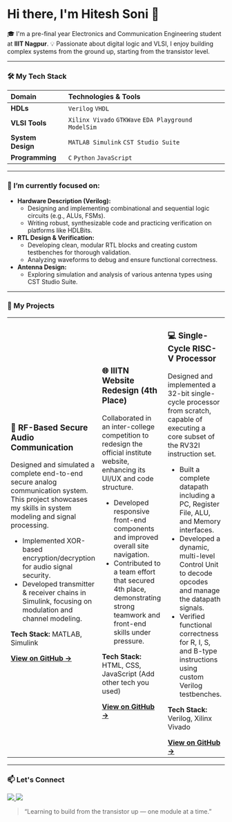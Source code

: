 # Hi there, I'm Hitesh Soni 👋

🎓 I'm a pre-final year Electronics and Communication Engineering student at **IIIT Nagpur**.
💡 Passionate about digital logic and VLSI, I enjoy building complex systems from the ground up, starting from the transistor level.

---

### 🛠️ My Tech Stack

| **Domain** | **Technologies & Tools** |
| :--- | :--- |
| **HDLs** | `Verilog` `VHDL` |
| **VLSI Tools** | `Xilinx Vivado` `GTKWave` `EDA Playground` `ModelSim` |
| **System Design** | `MATLAB Simulink` `CST Studio Suite` |
| **Programming** | `C` `Python` `JavaScript` |

---

### 🌱 I’m currently focused on:

-   **Hardware Description (Verilog):**
    -   Designing and implementing combinational and sequential logic circuits (e.g., ALUs, FSMs).
    -   Writing robust, synthesizable code and practicing verification on platforms like HDLBits.
-   **RTL Design & Verification:**
    -   Developing clean, modular RTL blocks and creating custom testbenches for thorough validation.
    -   Analyzing waveforms to debug and ensure functional correctness.
-   **Antenna Design:**
    -   Exploring simulation and analysis of various antenna types using CST Studio Suite.

---

### 🚀 My Projects

<table>
<tr>
<td width="50%">
  <h3>🔐 RF-Based Secure Audio Communication</h3>
  <p>Designed and simulated a complete end-to-end secure analog communication system. This project showcases my skills in system modeling and signal processing.</p>
  <ul>
    <li>Implemented XOR-based encryption/decryption for audio signal security.</li>
    <li>Developed transmitter & receiver chains in Simulink, focusing on modulation and channel modeling.</li>
  </ul>
  <p><b>Tech Stack:</b> MATLAB, Simulink</p>
  <a href="https://github.com/hiteshsoni024/RF-Secure-Audio-Communication" target="_blank"><b>View on GitHub &rarr;</b></a>
</td>
<td width="50%">
  <h3>🌐 IIITN Website Redesign (4th Place)</h3>
  <p>Collaborated in an inter-college competition to redesign the official institute website, enhancing its UI/UX and code structure.</p>
  <ul>
    <li>Developed responsive front-end components and improved overall site navigation.</li>
    <li>Contributed to a team effort that secured 4th place, demonstrating strong teamwork and front-end skills under pressure.</li>
  </ul>
  <p><b>Tech Stack:</b> HTML, CSS, JavaScript (Add other tech you used)</p>
  <a href="https://github.com/hiteshsoni024/Website-IIITN" target="_blank"><b>View on GitHub &rarr;</b></a>
</td>
    <td width="50%">
  <h3>💻 Single-Cycle RISC-V Processor</h3>
  <p>Designed and implemented a 32-bit single-cycle processor from scratch, capable of executing a core subset of the RV32I instruction set.</p>
  <ul>
    <li>Built a complete datapath including a PC, Register File, ALU, and Memory interfaces.</li>
    <li>Developed a dynamic, multi-level Control Unit to decode opcodes and manage the datapath signals.</li>
    <li>Verified functional correctness for R, I, S, and B-type instructions using custom Verilog testbenches.</li>
  </ul>
  <p><b>Tech Stack:</b> Verilog, Xilinx Vivado</p>
  <a href="https://github.com/hiteshsoni024/Single-Cycle-RISCV-Processor" target="_blank"><b>View on GitHub &rarr;</b></a>
</td>
</tr>
</table>

---

### 📫 Let's Connect

<p align="left">
  <a href="https://www.linkedin.com/in/hitesh-soni-09aa832a9" target="_blank">
    <img src="https://img.shields.io/badge/LinkedIn-%230077B5.svg?&style=for-the-badge&logo=linkedin&logoColor=white" />
  </a>
  <a href="mailto:sonihitesh2024@gmail.com">
    <img src="https://img.shields.io/badge/Gmail-%23D14836.svg?&style=for-the-badge&logo=gmail&logoColor=white" />
  </a>
</p>

> “Learning to build from the transistor up — one module at a time.”
